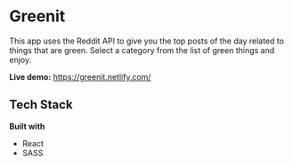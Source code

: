# Greenit

This app uses the Reddit API to give you the top posts of the day related to things that are green. Select a category from the list of green things and enjoy.

**Live demo:** https://greenit.netlify.com/

## Tech Stack

**Built with**

* React
* SASS

